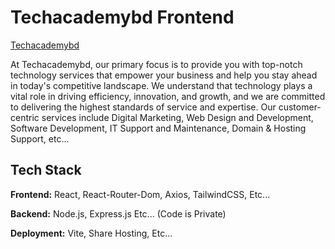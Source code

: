 
# Techacademybd Frontend

[Techacademybd](https://techacademybd.xyz)

At Techacademybd, our primary focus is to provide you with top-notch technology services that empower your business and help you stay ahead in today's competitive landscape. We understand that technology plays a vital role in driving efficiency, innovation, and growth, and we are committed to delivering the highest standards of service and expertise. Our customer-centric services include Digital Marketing, Web Design and Development, Software Development, IT Support and Maintenance, Domain & Hosting Support, etc...


## Tech Stack

**Frontend:** React, React-Router-Dom, Axios, TailwindCSS, Etc...

**Backend:** Node.js, Express.js Etc...  (Code is Private) 

**Deployment:** Vite, Share Hosting, Etc...

